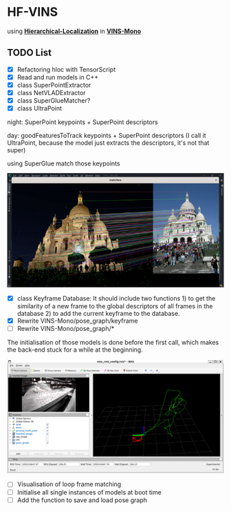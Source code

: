 # HF-VINS
using **[Hierarchical-Localization](https://github.com/cvg/Hierarchical-Localization)** in **[VINS-Mono](https://github.com/HKUST-Aerial-Robotics/VINS-Mono)**

## **TODO List**

- [x] Refactoring hloc with TensorScript
- [x] Read and run models in C++
- [x] class SuperPointExtractor
- [x] class NetVLADExtractor
- [x] class SuperGlueMatcher?
- [x] class UltraPoint

night: SuperPoint keypoints + SuperPoint descriptors

day: goodFeaturesToTrack keypoints + SuperPoint descriptors (I call it UltraPoint, because the model just extracts the descriptors, it's not that super)

using SuperGlue match those keypoints

![screenshot](screenshot.png)

- [x] class Keyframe Database: It should include two functions 1) to get the similarity of a new frame to the global descriptors of all frames in the database 2) to add the current keyframe to the database.
- [x] Rewrite VINS-Mono/pose_graph/keyframe
- [ ] Rewrite VINS-Mono/pose_graph/*

The initialisation of those models is done before the first call, which makes the back-end stuck for a while at the beginning.

![screenshot2](screenshot2.png)

- [ ] Visualisation of loop frame matching
- [ ] Initialise all single instances of models at boot time
- [ ] Add the function to save and load pose graph